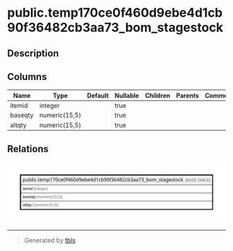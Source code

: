 # public.temp170ce0f460d9ebe4d1cb90f36482cb3aa73_bom_stagestock

## Description

## Columns

| Name | Type | Default | Nullable | Children | Parents | Comment |
| ---- | ---- | ------- | -------- | -------- | ------- | ------- |
| itemid | integer |  | true |  |  |  |
| baseqty | numeric(15,5) |  | true |  |  |  |
| altqty | numeric(15,5) |  | true |  |  |  |

## Relations

![er](public.temp170ce0f460d9ebe4d1cb90f36482cb3aa73_bom_stagestock.svg)

---

> Generated by [tbls](https://github.com/k1LoW/tbls)

